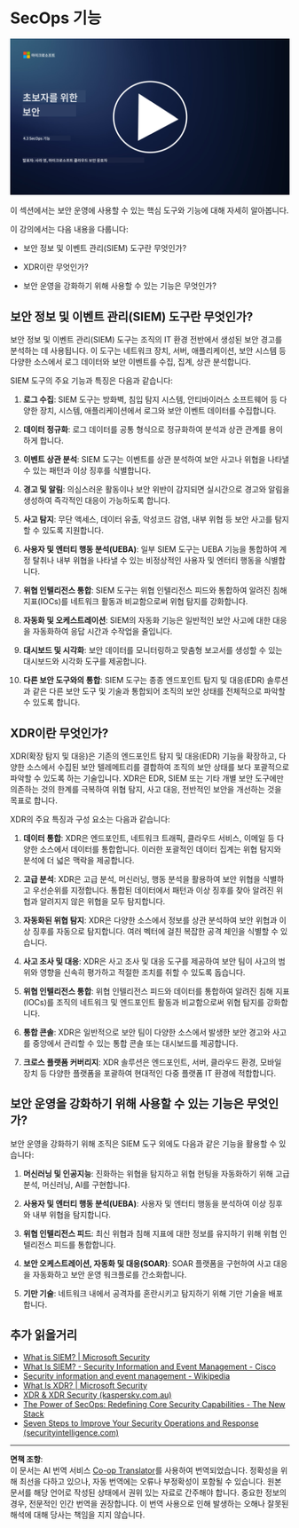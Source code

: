 <!--
CO_OP_TRANSLATOR_METADATA:
{
  "original_hash": "553eb694c89f1caca0694e8d8ab89e0e",
  "translation_date": "2025-09-03T18:50:24+00:00",
  "source_file": "4.3 SecOps capabilities.md",
  "language_code": "ko"
}
-->
# SecOps 기능

[![비디오 보기](../../translated_images/4-3_placeholder.e6e2ff578a715178985449c7f550e382f9b199847b709653a5e0af6145a8e82f.ko.png)](https://learn-video.azurefd.net/vod/player?id=bdbc1c7c-307b-4519-b8ad-b142434c0461)

이 섹션에서는 보안 운영에 사용할 수 있는 핵심 도구와 기능에 대해 자세히 알아봅니다.

이 강의에서는 다음 내용을 다룹니다:

- 보안 정보 및 이벤트 관리(SIEM) 도구란 무엇인가?

- XDR이란 무엇인가?

- 보안 운영을 강화하기 위해 사용할 수 있는 기능은 무엇인가?

## 보안 정보 및 이벤트 관리(SIEM) 도구란 무엇인가?

보안 정보 및 이벤트 관리(SIEM) 도구는 조직의 IT 환경 전반에서 생성된 보안 경고를 분석하는 데 사용됩니다. 이 도구는 네트워크 장치, 서버, 애플리케이션, 보안 시스템 등 다양한 소스에서 로그 데이터와 보안 이벤트를 수집, 집계, 상관 분석합니다.

SIEM 도구의 주요 기능과 특징은 다음과 같습니다:

1. **로그 수집**: SIEM 도구는 방화벽, 침입 탐지 시스템, 안티바이러스 소프트웨어 등 다양한 장치, 시스템, 애플리케이션에서 로그와 보안 이벤트 데이터를 수집합니다.

2. **데이터 정규화**: 로그 데이터를 공통 형식으로 정규화하여 분석과 상관 관계를 용이하게 합니다.

3. **이벤트 상관 분석**: SIEM 도구는 이벤트를 상관 분석하여 보안 사고나 위협을 나타낼 수 있는 패턴과 이상 징후를 식별합니다.

4. **경고 및 알림**: 의심스러운 활동이나 보안 위반이 감지되면 실시간으로 경고와 알림을 생성하여 즉각적인 대응이 가능하도록 합니다.

5. **사고 탐지**: 무단 액세스, 데이터 유출, 악성코드 감염, 내부 위협 등 보안 사고를 탐지할 수 있도록 지원합니다.

6. **사용자 및 엔터티 행동 분석(UEBA)**: 일부 SIEM 도구는 UEBA 기능을 통합하여 계정 탈취나 내부 위협을 나타낼 수 있는 비정상적인 사용자 및 엔터티 행동을 식별합니다.

7. **위협 인텔리전스 통합**: SIEM 도구는 위협 인텔리전스 피드와 통합하여 알려진 침해 지표(IOCs)를 네트워크 활동과 비교함으로써 위협 탐지를 강화합니다.

8. **자동화 및 오케스트레이션**: SIEM의 자동화 기능은 일반적인 보안 사고에 대한 대응을 자동화하여 응답 시간과 수작업을 줄입니다.

9. **대시보드 및 시각화**: 보안 데이터를 모니터링하고 맞춤형 보고서를 생성할 수 있는 대시보드와 시각화 도구를 제공합니다.

10. **다른 보안 도구와의 통합**: SIEM 도구는 종종 엔드포인트 탐지 및 대응(EDR) 솔루션과 같은 다른 보안 도구 및 기술과 통합되어 조직의 보안 상태를 전체적으로 파악할 수 있도록 합니다.

## XDR이란 무엇인가?

XDR(확장 탐지 및 대응)은 기존의 엔드포인트 탐지 및 대응(EDR) 기능을 확장하고, 다양한 소스에서 수집된 보안 텔레메트리를 결합하여 조직의 보안 상태를 보다 포괄적으로 파악할 수 있도록 하는 기술입니다. XDR은 EDR, SIEM 또는 기타 개별 보안 도구에만 의존하는 것의 한계를 극복하여 위협 탐지, 사고 대응, 전반적인 보안을 개선하는 것을 목표로 합니다.

XDR의 주요 특징과 구성 요소는 다음과 같습니다:

1. **데이터 통합**: XDR은 엔드포인트, 네트워크 트래픽, 클라우드 서비스, 이메일 등 다양한 소스에서 데이터를 통합합니다. 이러한 포괄적인 데이터 집계는 위협 탐지와 분석에 더 넓은 맥락을 제공합니다.

2. **고급 분석**: XDR은 고급 분석, 머신러닝, 행동 분석을 활용하여 보안 위협을 식별하고 우선순위를 지정합니다. 통합된 데이터에서 패턴과 이상 징후를 찾아 알려진 위협과 알려지지 않은 위협을 모두 탐지합니다.

3. **자동화된 위협 탐지**: XDR은 다양한 소스에서 정보를 상관 분석하여 보안 위협과 이상 징후를 자동으로 탐지합니다. 여러 벡터에 걸친 복잡한 공격 체인을 식별할 수 있습니다.

4. **사고 조사 및 대응**: XDR은 사고 조사 및 대응 도구를 제공하여 보안 팀이 사고의 범위와 영향을 신속히 평가하고 적절한 조치를 취할 수 있도록 돕습니다.

5. **위협 인텔리전스 통합**: 위협 인텔리전스 피드와 데이터를 통합하여 알려진 침해 지표(IOCs)를 조직의 네트워크 및 엔드포인트 활동과 비교함으로써 위협 탐지를 강화합니다.

6. **통합 콘솔**: XDR은 일반적으로 보안 팀이 다양한 소스에서 발생한 보안 경고와 사고를 중앙에서 관리할 수 있는 통합 콘솔 또는 대시보드를 제공합니다.

7. **크로스 플랫폼 커버리지**: XDR 솔루션은 엔드포인트, 서버, 클라우드 환경, 모바일 장치 등 다양한 플랫폼을 포괄하여 현대적인 다중 플랫폼 IT 환경에 적합합니다.

## 보안 운영을 강화하기 위해 사용할 수 있는 기능은 무엇인가?

보안 운영을 강화하기 위해 조직은 SIEM 도구 외에도 다음과 같은 기능을 활용할 수 있습니다:

1. **머신러닝 및 인공지능**: 진화하는 위협을 탐지하고 위협 헌팅을 자동화하기 위해 고급 분석, 머신러닝, AI를 구현합니다.

2. **사용자 및 엔터티 행동 분석(UEBA)**: 사용자 및 엔터티 행동을 분석하여 이상 징후와 내부 위협을 탐지합니다.

3. **위협 인텔리전스 피드**: 최신 위협과 침해 지표에 대한 정보를 유지하기 위해 위협 인텔리전스 피드를 통합합니다.

4. **보안 오케스트레이션, 자동화 및 대응(SOAR)**: SOAR 플랫폼을 구현하여 사고 대응을 자동화하고 보안 운영 워크플로를 간소화합니다.

5. **기만 기술**: 네트워크 내에서 공격자를 혼란시키고 탐지하기 위해 기만 기술을 배포합니다.

## 추가 읽을거리

- [What is SIEM? | Microsoft Security](https://www.microsoft.com/security/business/security-101/what-is-siem?WT.mc_id=academic-96948-sayoung)
- [What Is SIEM? - Security Information and Event Management - Cisco](https://www.cisco.com/c/en/us/products/security/what-is-siem.html)
- [Security information and event management - Wikipedia](https://en.wikipedia.org/wiki/Security_information_and_event_management)
- [What Is XDR? | Microsoft Security](https://www.microsoft.com/security/business/security-101/what-is-xdr?WT.mc_id=academic-96948-sayoung)
- [XDR & XDR Security (kaspersky.com.au)](https://www.kaspersky.com.au/resource-center/definitions/what-is-xdr)
- [The Power of SecOps: Redefining Core Security Capabilities - The New Stack](https://thenewstack.io/the-power-of-secops-redefining-core-security-capabilities/)
- [Seven Steps to Improve Your Security Operations and Response (securityintelligence.com)](https://securityintelligence.com/seven-steps-to-improve-your-security-operations-and-response/)

---

**면책 조항**:  
이 문서는 AI 번역 서비스 [Co-op Translator](https://github.com/Azure/co-op-translator)를 사용하여 번역되었습니다. 정확성을 위해 최선을 다하고 있으나, 자동 번역에는 오류나 부정확성이 포함될 수 있습니다. 원본 문서를 해당 언어로 작성된 상태에서 권위 있는 자료로 간주해야 합니다. 중요한 정보의 경우, 전문적인 인간 번역을 권장합니다. 이 번역 사용으로 인해 발생하는 오해나 잘못된 해석에 대해 당사는 책임을 지지 않습니다.  
